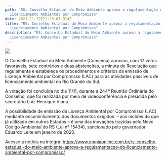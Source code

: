 ```yaml
---
path: "RS: Conselho Estadual do Meio Ambiente aprova a regulamentação do
  Licenciamento Ambiental por Compromisso"
date: 2021-11-12T21:23:07.914Z
title: "RS: Conselho Estadual do Meio Ambiente aprova a regulamentação do
  Licenciamento Ambiental por Compromisso"
description: "RS: Conselho Estadual do Meio Ambiente aprova a regulamentação do
  Licenciamento Ambiental por Compromisso"
---
```

<!--StartFragment-->

![](https://www.omniaonline.com.br/wp-content/uploads/2021/11/Site-3-8.png)

O Conselho Estadual do Meio Ambiente (Consema) aprovou, com 17 votos favoráveis, sete contrários e duas abstenções, a minuta de Resolução que regulamenta e estabelece os procedimentos e critérios da emissão de Licença Ambiental por Compromisso (LAC) para as atividades passíveis de licenciamento ambiental no Rio Grande do Sul.

A votação foi concluída no dia 11/11, durante a 244ª Reunião Ordinária do Conselho, que foi realizada por meio de videoconferência e presidida pelo secretário Luiz Henrique Viana.

A possibilidade de emissão da Licença Ambiental por Compromisso (LAC) mediante encaminhamento dos documentos exigidos  – aos moldes do que já utilizado em outros Estados – é uma das inovações trazidas pelo Novo Código Ambiental do RS (Lei nº 15434), sancionado pelo governador Eduardo Leite em janeiro de 2020.

Acesse a notícia na íntegra: https://www.omniaonline.com.br/rs-conselho-estadual-do-meio-ambiente-aprova-a-regulamentacao-do-licenciamento-ambiental-por-compromisso/

<!--EndFragment-->
